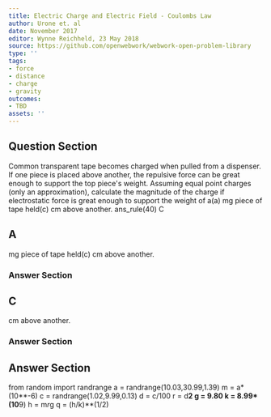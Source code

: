 ```yaml
---
title: Electric Charge and Electric Field - Coulombs Law
author: Urone et. al
date: November 2017
editor: Wynne Reichheld, 23 May 2018
source: https://github.com/openwebwork/webwork-open-problem-library
type: ''
tags:
- force
- distance
- charge
- gravity
outcomes:
- TBD
assets: ''
---
```


## Question Section 

Common transparent tape becomes charged when pulled from a dispenser. If one piece is placed above another, the repulsive force can be great enough to support the top piece's weight. Assuming equal point charges (only an approximation), calculate the magnitude of the charge if electrostatic force is great enough to support the weight of a(a) mg piece of tape held(c) cm above another.
ans_rule(40) C
## A
mg piece of tape held(c) cm above another.
### Answer Section
## C
cm above another.
### Answer Section


## Answer Section

from random import randrange
a = randrange(10.03,30.99,1.39)
m = a*(10**-6)
c = randrange(1.02,9.99,0.13)
d = c/100
r = d**2
g = 9.80
k = 8.99*(10**9)
h = m*r*g
q = (h/k)**(1/2)